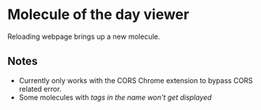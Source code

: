# Molecule of the day viewer

Reloading webpage brings up a new molecule.

## Notes
* Currently only works with the CORS Chrome extension to bypass CORS related error.
* Some molecules with <i> tags in the name won't get displayed
